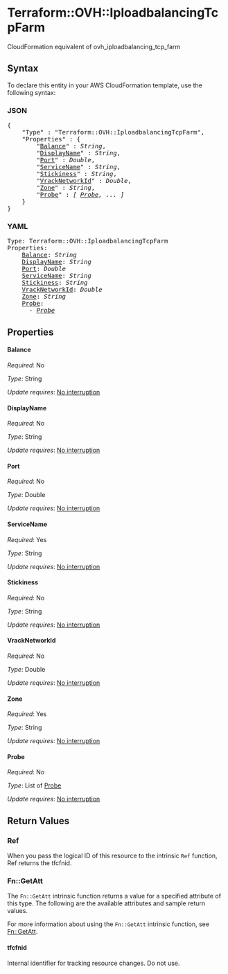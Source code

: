 # Terraform::OVH::IploadbalancingTcpFarm

CloudFormation equivalent of ovh_iploadbalancing_tcp_farm

## Syntax

To declare this entity in your AWS CloudFormation template, use the following syntax:

### JSON

<pre>
{
    "Type" : "Terraform::OVH::IploadbalancingTcpFarm",
    "Properties" : {
        "<a href="#balance" title="Balance">Balance</a>" : <i>String</i>,
        "<a href="#displayname" title="DisplayName">DisplayName</a>" : <i>String</i>,
        "<a href="#port" title="Port">Port</a>" : <i>Double</i>,
        "<a href="#servicename" title="ServiceName">ServiceName</a>" : <i>String</i>,
        "<a href="#stickiness" title="Stickiness">Stickiness</a>" : <i>String</i>,
        "<a href="#vracknetworkid" title="VrackNetworkId">VrackNetworkId</a>" : <i>Double</i>,
        "<a href="#zone" title="Zone">Zone</a>" : <i>String</i>,
        "<a href="#probe" title="Probe">Probe</a>" : <i>[ <a href="probe.md">Probe</a>, ... ]</i>
    }
}
</pre>

### YAML

<pre>
Type: Terraform::OVH::IploadbalancingTcpFarm
Properties:
    <a href="#balance" title="Balance">Balance</a>: <i>String</i>
    <a href="#displayname" title="DisplayName">DisplayName</a>: <i>String</i>
    <a href="#port" title="Port">Port</a>: <i>Double</i>
    <a href="#servicename" title="ServiceName">ServiceName</a>: <i>String</i>
    <a href="#stickiness" title="Stickiness">Stickiness</a>: <i>String</i>
    <a href="#vracknetworkid" title="VrackNetworkId">VrackNetworkId</a>: <i>Double</i>
    <a href="#zone" title="Zone">Zone</a>: <i>String</i>
    <a href="#probe" title="Probe">Probe</a>: <i>
      - <a href="probe.md">Probe</a></i>
</pre>

## Properties

#### Balance

_Required_: No

_Type_: String

_Update requires_: [No interruption](https://docs.aws.amazon.com/AWSCloudFormation/latest/UserGuide/using-cfn-updating-stacks-update-behaviors.html#update-no-interrupt)

#### DisplayName

_Required_: No

_Type_: String

_Update requires_: [No interruption](https://docs.aws.amazon.com/AWSCloudFormation/latest/UserGuide/using-cfn-updating-stacks-update-behaviors.html#update-no-interrupt)

#### Port

_Required_: No

_Type_: Double

_Update requires_: [No interruption](https://docs.aws.amazon.com/AWSCloudFormation/latest/UserGuide/using-cfn-updating-stacks-update-behaviors.html#update-no-interrupt)

#### ServiceName

_Required_: Yes

_Type_: String

_Update requires_: [No interruption](https://docs.aws.amazon.com/AWSCloudFormation/latest/UserGuide/using-cfn-updating-stacks-update-behaviors.html#update-no-interrupt)

#### Stickiness

_Required_: No

_Type_: String

_Update requires_: [No interruption](https://docs.aws.amazon.com/AWSCloudFormation/latest/UserGuide/using-cfn-updating-stacks-update-behaviors.html#update-no-interrupt)

#### VrackNetworkId

_Required_: No

_Type_: Double

_Update requires_: [No interruption](https://docs.aws.amazon.com/AWSCloudFormation/latest/UserGuide/using-cfn-updating-stacks-update-behaviors.html#update-no-interrupt)

#### Zone

_Required_: Yes

_Type_: String

_Update requires_: [No interruption](https://docs.aws.amazon.com/AWSCloudFormation/latest/UserGuide/using-cfn-updating-stacks-update-behaviors.html#update-no-interrupt)

#### Probe

_Required_: No

_Type_: List of <a href="probe.md">Probe</a>

_Update requires_: [No interruption](https://docs.aws.amazon.com/AWSCloudFormation/latest/UserGuide/using-cfn-updating-stacks-update-behaviors.html#update-no-interrupt)

## Return Values

### Ref

When you pass the logical ID of this resource to the intrinsic `Ref` function, Ref returns the tfcfnid.

### Fn::GetAtt

The `Fn::GetAtt` intrinsic function returns a value for a specified attribute of this type. The following are the available attributes and sample return values.

For more information about using the `Fn::GetAtt` intrinsic function, see [Fn::GetAtt](https://docs.aws.amazon.com/AWSCloudFormation/latest/UserGuide/intrinsic-function-reference-getatt.html).

#### tfcfnid

Internal identifier for tracking resource changes. Do not use.

